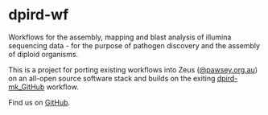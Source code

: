 # dpird-wf

Workflows for the assembly, mapping and blast analysis of illumina sequencing data - for the purpose of pathogen discovery and the assembly of diploid organisms.

This is a project for porting existing workflows into Zeus ([@pawsey.org.au](https://pawsey.org.au])) on an all-open source software stack and builds on the exiting [dpird-mk_GitHub](https://github.com/PawseySC/dpird-mk) workflow.

Find us on [GitHub](https://github.com/sdhair/dpird-wf/).

